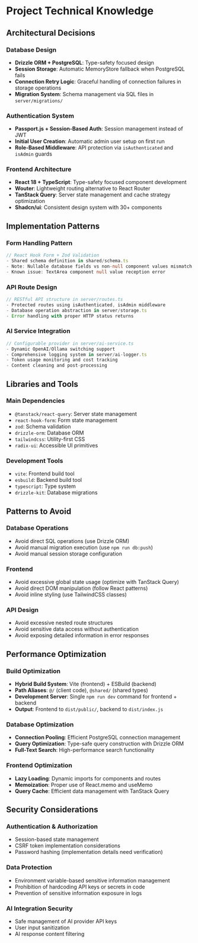 # Project Technical Knowledge

## Architectural Decisions

### Database Design
- **Drizzle ORM + PostgreSQL**: Type-safety focused design
- **Session Storage**: Automatic MemoryStore fallback when PostgreSQL fails
- **Connection Retry Logic**: Graceful handling of connection failures in storage operations
- **Migration System**: Schema management via SQL files in `server/migrations/`

### Authentication System
- **Passport.js + Session-Based Auth**: Session management instead of JWT
- **Initial User Creation**: Automatic admin user setup on first run
- **Role-Based Middleware**: API protection via `isAuthenticated` and `isAdmin` guards

### Frontend Architecture
- **React 18 + TypeScript**: Type-safety focused component development
- **Wouter**: Lightweight routing alternative to React Router
- **TanStack Query**: Server state management and cache strategy optimization
- **Shadcn/ui**: Consistent design system with 30+ components

## Implementation Patterns

### Form Handling Pattern
```typescript
// React Hook Form + Zod Validation
- Shared schema definition in shared/schema.ts
- Note: Nullable database fields vs non-null component values mismatch
- Known issue: TextArea component null value reception error
```

### API Route Design
```typescript
// RESTful API structure in server/routes.ts
- Protected routes using isAuthenticated, isAdmin middleware
- Database operation abstraction in server/storage.ts
- Error handling with proper HTTP status returns
```

### AI Service Integration
```typescript
// Configurable provider in server/ai-service.ts
- Dynamic OpenAI/Ollama switching support
- Comprehensive logging system in server/ai-logger.ts
- Token usage monitoring and cost tracking
- Content cleaning and post-processing
```

## Libraries and Tools

### Main Dependencies
- `@tanstack/react-query`: Server state management
- `react-hook-form`: Form state management
- `zod`: Schema validation
- `drizzle-orm`: Database ORM
- `tailwindcss`: Utility-first CSS
- `radix-ui`: Accessible UI primitives

### Development Tools
- `vite`: Frontend build tool
- `esbuild`: Backend build tool
- `typescript`: Type system
- `drizzle-kit`: Database migrations

## Patterns to Avoid

### Database Operations
- Avoid direct SQL operations (use Drizzle ORM)
- Avoid manual migration execution (use `npm run db:push`)
- Avoid manual session storage configuration

### Frontend
- Avoid excessive global state usage (optimize with TanStack Query)
- Avoid direct DOM manipulation (follow React patterns)
- Avoid inline styling (use TailwindCSS classes)

### API Design
- Avoid excessive nested route structures
- Avoid sensitive data access without authentication
- Avoid exposing detailed information in error responses

## Performance Optimization

### Build Optimization
- **Hybrid Build System**: Vite (frontend) + ESBuild (backend)
- **Path Aliases**: `@/` (client code), `@shared/` (shared types)
- **Development Server**: Single `npm run dev` command for frontend + backend
- **Output**: Frontend to `dist/public/`, backend to `dist/index.js`

### Database Optimization
- **Connection Pooling**: Efficient PostgreSQL connection management
- **Query Optimization**: Type-safe query construction with Drizzle ORM
- **Full-Text Search**: High-performance search functionality

### Frontend Optimization
- **Lazy Loading**: Dynamic imports for components and routes
- **Memoization**: Proper use of React.memo and useMemo
- **Query Cache**: Efficient data management with TanStack Query

## Security Considerations

### Authentication & Authorization
- Session-based state management
- CSRF token implementation considerations
- Password hashing (implementation details need verification)

### Data Protection
- Environment variable-based sensitive information management
- Prohibition of hardcoding API keys or secrets in code
- Prevention of sensitive information exposure in logs

### AI Integration Security
- Safe management of AI provider API keys
- User input sanitization
- AI response content filtering